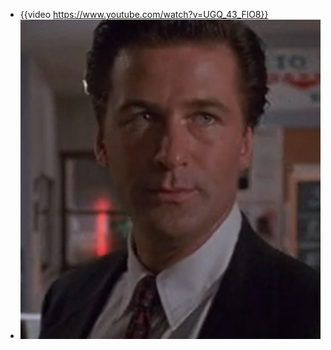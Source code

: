 - {{video https://www.youtube.com/watch?v=UGQ_43_FlO8}}
- ![image.png](../assets/image_1757841628022_0.png)